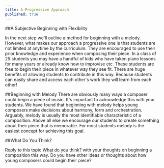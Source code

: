 ```yaml
---
title: A Progressive Approach
published: true
---
```

##A Subjective Beginning with Flexibility

In the next step we'll outline a method for beginning with a melody. However, what makes our approach a progressive one is that students are not limited at anytime by the curriculum. They are encouraged to use their prior knowledge and experience when composing their piece. In a class of 25 students you may have a handful of kids who have taken piano lessons for many years or already know how to improvise etc. These students are free to begin their piece in whatever way they see fit. There are huge benefits of allowing students to contribute in this way. Because students can easily share and access each other's work they will learn from each other!

##Beginning with Melody
There are obviously many ways a composer could begin a piece of music. It's important to acknowledge this with your students. We have found that beginning with melody helps young composers make decisions about harmony, form and orchestration. Arguably, melody is usually the most identifiable characteristic of a composition. Above all else we encourage our students to create something about their piece that is memorable. For most students melody is the easiest concept for achieving this goal. 

##What Do You Think?

Reply to this topic <a class="btn btn-primary" target="_blank" href="http://discourse.yciw.net/t/beginning-a-piece-with-melody-other-ways/53?u=matt"><i class="fa fa-weixin"></i> What do you think?</a> with your thoughts on beginning a composition this way. Do you have other ideas or thoughts about how young composers could begin their piece?  


